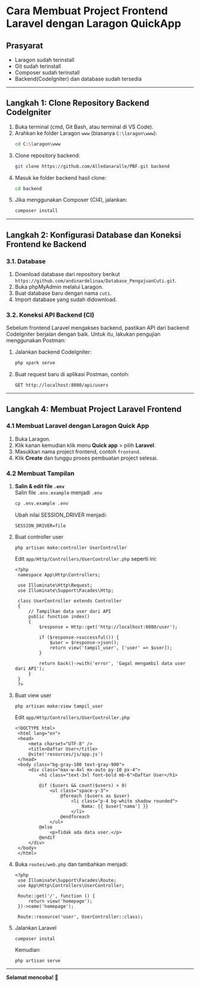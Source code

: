 
# Cara Membuat Project Frontend Laravel dengan Laragon QuickApp

## Prasyarat
- Laragon sudah terinstall
- Git sudah terinstall
- Composer sudah terinstall
- Backend(CodeIgniter) dan database sudah tersedia

---

## Langkah 1: Clone Repository Backend CodeIgniter

1. Buka terminal (cmd, Git Bash, atau terminal di VS Code).
2. Arahkan ke folder Laragon `www` (biasanya `C:\laragon\www`):
   ```bash
   cd C:\laragon\www
   ```
3. Clone repository backend:
   ```bash
   git clone https://github.com/Alledanaralle/PBF.git backend
   ```
4. Masuk ke folder backend hasil clone:
   ```bash
   cd backend
   ```
5. Jika menggunakan Composer (CI4), jalankan:
   ```bash
   composer install
   ```

---

## Langkah 2: Konfigurasi Database dan Koneksi Frontend ke Backend

### 3.1. Database
1. Download database dari repository berikut `https://github.com/andinardelinaa/Database_PengajuanCuti.git`.
2. Buka phpMyAdmin melalui Laragon.
3. Buat database baru dengan nama `cuti`.
4. Import database yang sudah didownload.


### 3.2. Koneksi API Backend (CI)

Sebelum frontend Laravel mengakses backend, pastikan API dari backend CodeIgniter berjalan dengan baik. Untuk itu, lakukan pengujian menggunakan Postman:

1. Jalankan backend CodeIgniter:
   ```bash
   php spark serve
   ```
2. Buat request baru di aplikasi Postman, contoh:
   ```
   GET http://localhost:8080/api/users
   ```


---

## Langkah 4: Membuat Project Laravel Frontend

### 4.1 Membuat Laravel dengan Laragon Quick App
1. Buka Laragon.
2. Klik kanan kemudian klik menu **Quick app** > pilih **Laravel**.
3. Masukkan nama project frontend, contoh `frontend`.
4. Klik **Create** dan tunggu proses pembuatan project selesai.

### 4.2 Membuat Tampilan
1. **Salin & edit file `.env`**  
   Salin file `.env.example` menjadi `.env`
   ```bash
   cp .env.example .env
   ```
   Ubah nilai SESSION_DRIVER menjadi:
   ```
   SESSION_DRIVER=file
   ```
2. Buat controller user
   ```
   php artisan make:controller UserController
   ```
   Edit `app/Http/Controllers/UserController.php` seperti ini:
   ```
   <?php
    namespace App\Http\Controllers;

    use Illuminate\Http\Request;
    use Illuminate\Support\Facades\Http;

    class UserController extends Controller
    {
        // Tampilkan data user dari API
        public function index()
        {
            $response = Http::get('http://localhost:8080/user');

            if ($response->successful()) {
                $user = $response->json();
                return view('tampil_user', ['user' => $user]);
            }

            return back()->with('error', 'Gagal mengambil data user dari API');
        }
    }
    ?>
   ```
2. Buat view user
   ```
   php artisan make:view tampil_user
   ```
   Edit `app/Http/Controllers/UserController.php`
   ```
   <!DOCTYPE html>
    <html lang="en">
    <head>
        <meta charset="UTF-8" />
        <title>Daftar User</title>
        @vite('resources/js/app.js')
    </head>
    <body class="bg-gray-100 text-gray-900">
        <div class="max-w-4xl mx-auto py-10 px-4">
            <h1 class="text-3xl font-bold mb-6">Daftar User</h1>

            @if ($users && count($users) > 0)
                <ul class="space-y-3">
                    @foreach ($users as $user)
                        <li class="p-4 bg-white shadow rounded">
                            Nama: {{ $user['nama'] }}
                        </li>
                    @endforeach
                </ul>
            @else
                <p>Tidak ada data user.</p>
            @endif
        </div>
    </body>
    </html>
   ```
3. Buka `routes/web.php` dan tambahkan menjadi:
   ```
   <?php
    use Illuminate\Support\Facades\Route;
    use App\Http\Controllers\UserController;

    Route::get('/', function () {
        return view('homepage');
    })->name('homepage');

    Route::resource('user', UserController::class);
   ```
4. Jalankan Laravel
   ```
   composer instal
   ```
   Kemudian
   ```
   php artisan serve
   ```
---

**Selamat mencoba! 🚀**
